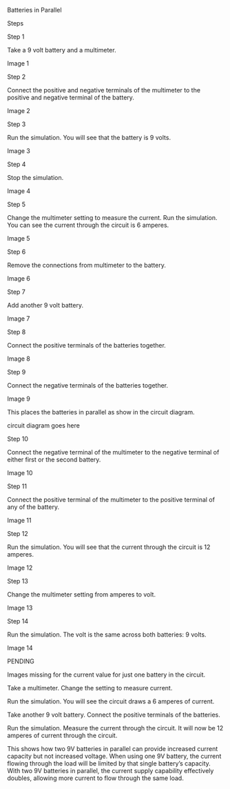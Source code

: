 Batteries in Parallel

Steps

Step 1

Take a 9 volt battery and a multimeter.

Image 1

Step 2

Connect the positive and negative terminals of the multimeter to the positive and negative terminal of the battery.

Image 2

Step 3

Run the simulation. You will see that the battery is 9 volts.

Image 3

Step 4

Stop the simulation.

Image 4

Step 5

Change the multimeter setting to measure the current. Run the simulation. You can see the current through the circuit is 6 amperes.

Image 5

Step 6

Remove the connections from multimeter to the battery.

Image 6

Step 7

Add another 9 volt battery.

Image 7

Step 8

Connect the positive terminals of the batteries together.

Image 8

Step 9

Connect the negative terminals of the batteries together.

Image 9

This places the batteries in parallel as show in the circuit diagram.

circuit diagram goes here

Step 10

Connect the negative terminal of the multimeter to the negative terminal of either first or the second battery.

Image 10

Step 11

Connect the positive terminal of the multimeter to the positive terminal of any of the battery.

Image 11

Step 12

Run the simulation. You will see that the current through the circuit is 12 amperes.

Image 12

Step 13

Change the multimeter setting from amperes to volt.

Image 13

Step 14

Run the simulation. The volt is the same across both batteries: 9 volts.

Image 14

PENDING

Images missing for the current value for just one battery in the circuit.

Take a multimeter. Change the setting to measure current.

Run the simulation. You will see the circuit draws a 6 amperes of current.

Take another 9 volt battery. Connect the positive terminals of the batteries.

Run the simulation. Measure the current through the circuit. It will now be 12 amperes of current through the circuit.

This shows how two 9V batteries in parallel can provide increased current capacity but not increased voltage. When using one 9V battery, the current flowing through the load will be limited by that single battery’s capacity. With two 9V batteries in parallel, the current supply capability effectively doubles, allowing more current to flow through the same load.
